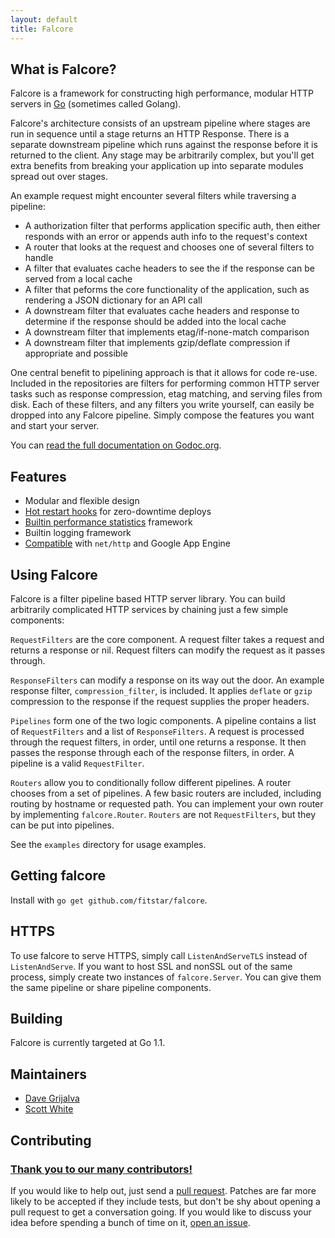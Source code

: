 ```yaml
---
layout: default
title: Falcore
---
```

## What is Falcore?

Falcore is a framework for constructing high performance, modular HTTP servers in [Go][go] (sometimes called Golang).

Falcore's architecture consists of an upstream pipeline where stages are run in sequence until a stage returns an HTTP Response.  There is a separate downstream pipeline which runs against the response before it is returned to the client.  Any stage may be arbitrarily complex, but you'll get extra benefits from breaking your application up into separate modules spread out over stages.

An example request might encounter several filters while traversing a pipeline:

* A authorization filter that performs application specific auth, then either responds with an error or appends auth info to the request's context
* A router that looks at the request and chooses one of several filters to handle
* A filter that evaluates cache headers to see the if the response can be served from a local cache
* A filter that peforms the core functionality of the application, such as rendering a JSON dictionary for an API call
* A downstream filter that evaluates cache headers and response to determine if the response should be added into the local cache
* A downstream filter that implements etag/if-none-match comparison
* A downstream filter that implements gzip/deflate compression if appropriate and possible

One central benefit to pipelining approach is that it allows for code re-use.  Included in the repositories are filters for performing common HTTP server tasks such as response compression, etag matching, and serving files from disk.  Each of these filters, and any filters you write yourself, can easily be dropped into any Falcore pipeline.  Simply compose the features you want and start your server.

You can [read the full documentation on Godoc.org](http://godoc.org/github.com/fitstar/falcore).

## Features

* Modular and flexible design
* [Hot restart hooks](hot_restart.html) for zero-downtime deploys
* [Builtin performance statistics](performance.html) framework
* Builtin logging framework
* [Compatible](compatibility.html) with `net/http` and Google App Engine

## Using Falcore

Falcore is a filter pipeline based HTTP server library.  You can build arbitrarily complicated HTTP services by chaining just a few simple components:
	
`RequestFilters` are the core component.  A request filter takes a request and returns a response or nil.  Request filters can modify the request as it passes through.

`ResponseFilters` can modify a response on its way out the door.  An example response filter, `compression_filter`, is included.  It applies `deflate` or `gzip` compression to the response if the request supplies the proper headers.

`Pipelines` form one of the two logic components.  A pipeline contains a list of `RequestFilters` and a list of `ResponseFilters`.  A request is processed through the request filters, in order, until one returns a response.  It then passes the response through each of the response filters, in order.  A pipeline is a valid `RequestFilter`.

`Routers` allow you to conditionally follow different pipelines.  A router chooses from a set of pipelines.  A few basic routers are included, including routing by hostname or requested path.  You can implement your own router by implementing `falcore.Router`.  `Routers` are not `RequestFilters`, but they can be put into pipelines.

See the `examples` directory for usage examples.

## Getting falcore

Install with `go get github.com/fitstar/falcore`.

## HTTPS

To use falcore to serve HTTPS, simply call `ListenAndServeTLS` instead of `ListenAndServe`.  If you want to host SSL and nonSSL out of the same process, simply create two instances of `falcore.Server`.  You can give them the same pipeline or share pipeline components.

## Building

Falcore is currently targeted at Go 1.1.

## Maintainers

* [Dave Grijalva](http://www.github.com/dgrijalva)
* [Scott White](http://www.github.com/smw1218)


## Contributing

### [Thank you to our many contributors!](https://github.com/fitstar/falcore/graphs/contributors)

If you would like to help out, just send a [pull request](https://github.com/fitstar/falcore/pulls).  Patches are far more likely to be accepted if they include tests, but don't be shy about opening a pull request to get a conversation going.  If you would like to discuss your idea before spending a bunch of time on it, [open an issue](https://github.com/fitstar/falcore/issues).



[go]: http://www.golang.org
